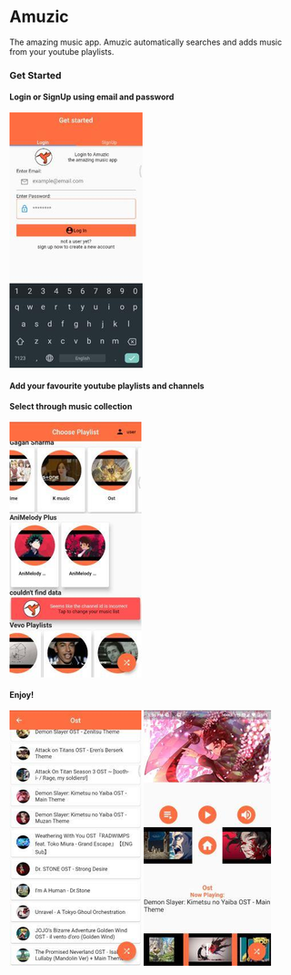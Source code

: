 # Amuzic
The amazing music app. Amuzic automatically searches and adds music from your youtube playlists.
### Get Started
#### Login or SignUp using email and password
![Login Screen](./login.jpg)
#### Add your favourite youtube playlists and channels
#### Select through music collection
![Collection](./collection.jpg)
#### Enjoy!
![Playlist](./playlist.jpg)
![Player](./player.jpg)
